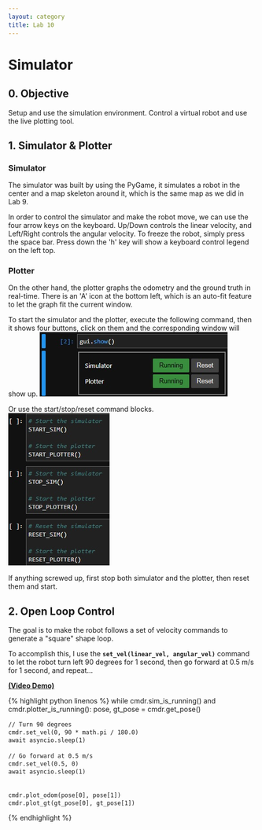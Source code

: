 ```yaml
---
layout: category
title: Lab 10
---
```


# Simulator

## 0. Objective
Setup and use the simulation environment. Control a virtual robot and use the live plotting tool.

## 1. Simulator & Plotter
### Simulator
The simulator was built by using the PyGame, it simulates a robot in the center and a map skeleton around it, which is the same map as we did in Lab 9.

In order to control the simulator and make the robot move, we can use the four arrow keys on the keyboard. Up/Down controls the linear velocity, and Left/Right controls the angular velocity. To freeze the robot, simply press the space bar. Press down the 'h' key will show a keyboard control legend on the left top.

### Plotter
On the other hand, the plotter graphs the odometry and the ground truth in real-time. There is an 'A' icon at the bottom left, which is an auto-fit feature to let the graph fit the current window.


To start the simulator and the plotter, execute the following command, then it shows four buttons, click on them and the corresponding window will show up.
![](https://github.com/soulkun/ECE5960-Fast-Robots/raw/main/labs/10/1.jpg)

Or use the start/stop/reset command blocks.
![](https://github.com/soulkun/ECE5960-Fast-Robots/raw/main/labs/10/2.jpg)


If anything screwed up, first stop both simulator and the plotter, then reset them and start.

## 2. Open Loop Control
The goal is to make the robot follows a set of velocity commands to generate a "square" shape loop.

To accomplish this, I use the **`set_vel(linear_vel, angular_vel)`** command to let the robot turn left 90 degrees for 1 second, then go forward at 0.5 m/s for 1 second, and repeat...

**[(Video Demo)](https://youtu.be/v4pSWZYt0R4)**

{% highlight python linenos %}
while cmdr.sim_is_running() and cmdr.plotter_is_running():
    pose, gt_pose = cmdr.get_pose()
    
    // Turn 90 degrees
    cmdr.set_vel(0, 90 * math.pi / 180.0)
    await asyncio.sleep(1)
    
    // Go forward at 0.5 m/s
    cmdr.set_vel(0.5, 0)
    await asyncio.sleep(1)

    
    cmdr.plot_odom(pose[0], pose[1])
    cmdr.plot_gt(gt_pose[0], gt_pose[1])
{% endhighlight %}